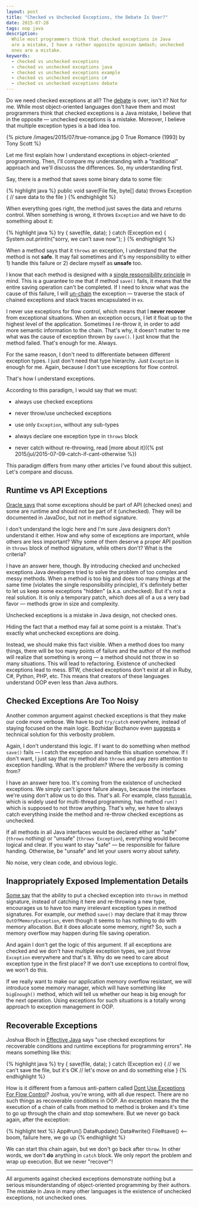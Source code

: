 ```yaml
---
layout: post
title: "Checked vs Unchecked Exceptions, the Debate Is Over?"
date: 2015-07-28
tags: oop java
description:
  While most programmers think that checked exceptions in Java
  are a mistake, I have a rather opposite opinion &mdash; unchecked
  ones are a mistake.
keywords:
  - checked vs unchecked exceptions
  - checked vs unchecked exceptions java
  - checked vs unchecked exceptions example
  - checked vs unchecked exceptions c#
  - checked vs unchecked exceptions debate
---
```


Do we need checked exceptions at all? The
[debate](http://stackoverflow.com/questions/6115896/java-checked-vs-unchecked-exception-explanation)
is over, isn't it?
Not for me. While most object-oriented languages don't have them and most programmers
think that checked exceptions is a Java mistake, I believe that in the
opposite &mdash; unchecked exceptions is a mistake. Moreover, I believe
that multiple exception types is a bad idea too.

<!--more-->

{% picture /images/2015/07/true-romance.jpg 0 True Romance (1993) by Tony Scott %}

Let me first explain how I understand exceptions in object-oriented programming.
Then, I'll compare my understanding with a "traditional" approach and
we'll discusss the differences. So, my understanding first.

Say, there is a method that saves some binary data to some file:

{% highlight java %}
public void save(File file, byte[] data)
  throws Exception {
  // save data to the file
}
{% endhighlight %}

When everything goes right, the method just saves the data and returns control.
When something is wrong, it throws `Exception` and we have to do something
about it:

{% highlight java %}
try {
  save(file, data);
} catch (Exception ex) {
  System.out.println("sorry, we can't save now");
}
{% endhighlight %}

When a method says that it `throws` an exception, I understand that the
method is not **safe**. It may fail sometimes and it's my responsibility to
either 1) handle this failure or 2) declare myself as **unsafe** too.

I know that each method is designed with a
[single responsibility principle](https://en.wikipedia.org/wiki/Single_responsibility_principle)
in mind. This is a guarantee to me that if method `save()` fails, it means
that the entire saving operation can't be completed. If I need to know what
was the cause of this failure, I will [un-chain](https://en.wikipedia.org/wiki/Exception_chaining)
the exception &mdash; traverse the stack of chained exceptions and stack traces
encapsulated in `ex`.

I never use exceptions for flow control, which means that I **never recover**
from exceptional situations. When an exception occurs, I let it float up to the
highest level of the application. Sometimes I re-throw it, in order
to add more semantic information to the chain. That's why, it doesn't matter
to me what was the cause of exception thrown by `save()`. I just know
that the method failed. That's enough for me. Always.

For the same reason, I don't need to differentiate between different exception
types. I just don't need that type hierarchy. Just `Exception` is enough for me.
Again, because I don't use exceptions for flow control.

That's how I understand exceptions.

According to this paradigm, I would say that we must:

 * always use checked exceptions

 * never throw/use unchecked exceptions

 * use only `Exception`, without any sub-types

 * always declare one exception type in `throws` block

 * never catch without re-throwing, read [more about it]({% pst 2015/jul/2015-07-09-catch-if-cant-otherwise %})

This paradigm differs from many other articles I've found about this subject.
Let's compare and discuss.

## Runtime vs API Exceptions

[Oracle says](http://docs.oracle.com/javase/tutorial/essential/exceptions/runtime.html)
that some exceptions should be part of API (checked ones) and some are
runtime and should not be part of it (unchecked). They will be documented
in JavaDoc, but not in method signature.

I don't understand the logic here and I'm sure Java designers don't
understand it either. How and why some of exceptions are important, while
others are less important? Why some of them deserve a proper API position
in `throws` block of method signature, while others don't? What is the criteria?

I have an answer here, though. By introducing checked and unchecked exceptions Java
developers tried to solve the problem of too complex and messy methods. When
a method is too big and does too many things at the same time (violates
the single responsibility principle), it's definitely better to let us
keep some exceptions "hidden" (a.k.a. unchecked).
But it's not a real solution. It is only
a temporary patch, which does all of a us a very bad favor &mdash; methods
grow in size and complexity.

Unchecked exceptions is a mistake in Java design, not checked ones.

Hiding the fact that a method may fail at some point is a mistake. That's
exactly what unchecked exceptions are doing.

Instead, we should make this fact visible. When a method does too many
things, there will be too many points of failure and the author of the
method will realize that something is wrong &mdash; a method should
not throw in so many situations. This will lead to refactoring. Existence of
unchecked exceptions lead to mess. BTW, checked exceptions don't exist
at all in Ruby, C#, Python, PHP, etc. This means that creators of these
languages understand OOP even less than Java authors.

## Checked Exceptions Are Too Noisy

Another common argument against checked exceptions is that they make our
code more verbose. We have to put `try/catch` everywhere, instead of
staying focused on the main logic. Bozhidar Bozhanov even
[suggests](http://techblog.bozho.net/checked-and-unchecked-exceptions-in-java/)
a technical solution for this verbosity problem.

Again, I don't understand this logic. If I want to do something when method
`save()` fails &mdash; I catch the exception and handle this situation somehow.
If I don't want, I just say that my method also `throws` and pay zero
attention to exception handling. What is the problem? Where the verbosity
is coming from?

I have an answer here too. It's coming from the existence of unchecked
exceptions. We simply can't ignore failure always, because the interfaces
we're using don't allow us to do this. That's all. For example, class
[`Runnable`](http://docs.oracle.com/javase/7/docs/api/java/lang/Runnable.html),
which is widely used for multi-thread programming, has
method `run()` which is supposed to not throw anything. That's why, we have
to always catch everything inside the method and re-throw checked
exceptions as unchecked.

If all methods in all Java interfaces would be declared either as
"safe" (`throws` nothing) or "unsafe" (`throws Exception`), everything would
become logical and clear. If you want to stay "safe" &mdash; be responsible
for failure handing. Otherwise, be "unsafe" and let your users worry about
safety.

No noise, very clean code, and obvious logic.

## Inappropriately Exposed Implementation Details

[Some say](http://www.ibm.com/developerworks/library/j-jtp05254/)
that the ability to put a checked exception into `throws` in method
signature, instead of catching it here and re-throwing a new type,
encourages us to have too many irrelevant exception types in method
signatures. For example, our method `save()` may declare that it
may throw `OutOfMemoryException`, even though it seems to has
nothing to do with memory allocation. But it does allocate some memory, right?
So, such a memory overflow may happen during file saving operation.

And again I don't get the logic of this argument.
If all exceptions are checked and we don't have multiple exception types,
we just throw `Exception` everywhere and that's it. Why do we need to care
about exception type in the first place? If we don't use exceptions to control
flow, we won't do this.

If we really want to make our application memory overflow resistant, we will
introduce some memory manager, which will have something like `bigEnough()`
method, which will tell us whether our heap is big enough for the next
operation. Using exceptions for such situations is a totally wrong approach
to exception management in OOP.

## Recoverable Exceptions

Joshua Bloch in [Effective Java](http://www.amazon.com/gp/product/0321356683/ref=as_li_tl?ie=UTF8&camp=1789&creative=390957&creativeASIN=0321356683&linkCode=as2&tag=yegor256com-20&linkId=QPTA6QN63DE364IM)
says "use checked exceptions for recoverable conditions and runtime exceptions
for programming errors". He means something like this:

{% highlight java %}
try {
  save(file, data);
} catch (Exception ex) {
  // we can't save the file, but it's OK
  // let's move on and do something else
}
{% endhighlight %}

How is it different from a famous anti-pattern called
[Dont Use Exceptions For Flow Control](http://c2.com/cgi/wiki?DontUseExceptionsForFlowControl)?
Joshua, you're wrong, with all due respect. There are no such things
as recoverable conditions in OOP. An exception means the the execution of a
chain of calls from method to method is broken and it's time to go up
through the chain and stop somewhere. But we never go back again,
after the exception:

{% highlight text %}
App#run()
  Data#update()
    Data#write()
      File#save() <-- boom, failure here, we go up
{% endhighlight %}

We can start this chain again, but we don't go back after `throw`. In other
words, we don't **do** anything in `catch` block. We only report the problem
and wrap up execution. But we never "recover"!

<hr/>

All arguments against checked exceptions demonstrate nothing but
a serious misunderstanding of object-oriented programming by their authors.
The mistake in Java in many other languages is the existence of unchecked
exceptions, not unchecked ones.
